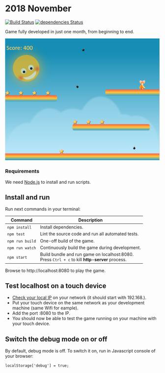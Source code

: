 # 2018 November
[![Build Status](https://travis-ci.org/ebabel-games/2018-november.svg?branch=master)](https://travis-ci.org/ebabel-games/2018-november) [![dependencies Status](https://david-dm.org/ebabel-games/2018-november.svg)](https://david-dm.org/ebabel-games/2018-november.svg)

Game fully developed in just one month, from beginning to end.

![Screenshot of gameplay](assets/screenshots/2018-11-12-1011.png)

### Requirements
We need [Node.js](https://nodejs.org) to install and run scripts.

## Install and run
Run next commands in your terminal:

| Command | Description |
|---------|-------------|
| `npm install` | Install dependencies.|
| `npm test` | Lint the source code and run all automated tests.|
| `npm run build` | One-off build of the game.|
| `npm run watch` | Continuously build the game during development.|
| `npm start` | Build bundle and run game on localhost:8080. <br> Press `Ctrl + c` to kill **http-server** process. |

Browse to http://localhost:8080 to play the game.

## Test localhost on a touch device
- [Check your local IP](https://www.whatismyip.com/) on your network (it should start with 192.168.).
- Put your touch device on the same network as your development machine (same Wifi for eample).
- Add the port :8080 to the IP.
- You should now be able to test the game running on your machine with your touch device.

## Switch the debug mode on or off
By default, debug mode is off. To switch it on, run in Javascript console of your browser:
```
localStorage['debug'] = true;
```
